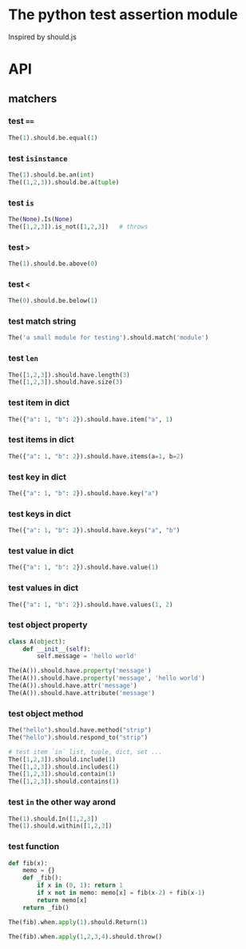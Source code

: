 # The python test assertion module

Inspired by should.js

# API
## matchers
### test `==`
```python
The(1).should.be.equal(1)
```

### test `isinstance`
```python
The(1).should.be.an(int)
The((1,2,3)).should.be.a(tuple)
```

### test `is`
```python
The(None).Is(None)
The([1,2,3]).is_not([1,2,3])   # throws
```

### test `>`
```python
The(1).should.be.above(0)
```

### test `<`
```python
The(0).should.be.below(1)
```

### test match string
```python
The('a small module for testing').should.match('module')
```

### test `len`
```python
The([1,2,3]).should.have.length(3)
The([1,2,3]).should.have.size(3)
```

### test item in dict
```python
The({"a": 1, "b": 2}).should.have.item("a", 1)
```

### test items in dict
```python
The({"a": 1, "b": 2}).should.have.items(a=1, b=2)
```

### test key in dict
```python
The({"a": 1, "b": 2}).should.have.key("a")
```

### test keys in dict
```python
The({"a": 1, "b": 2}).should.have.keys("a", "b")
```

### test value in dict
```python
The({"a": 1, "b": 2}).should.have.value(1)
```

### test values in dict
```python
The({"a": 1, "b": 2}).should.have.values(1, 2)
```

### test object property
```python
class A(object):
    def __init__(self):
        self.message = 'hello world'

The(A()).should.have.property('message')
The(A()).should.have.property('message', 'hello world')
The(A()).should.have.attr('message')
The(A()).should.have.attribute('message')
```

### test object method
```python
The("hello").should.have.method("strip")
The("hello").should.respond_to("strip")

# test item `in` list, tuple, dict, set ...
The([1,2,3]).should.include(1)
The([1,2,3]).should.includes(1)
The([1,2,3]).should.contain(1)
The([1,2,3]).should.contains(1)
```

### test `in` the other way arond
```python
The(1).should.In([1,2,3])
The(1).should.within([1,2,3])
```

### test function
```python
def fib(x):
    memo = {}
    def _fib():
        if x in (0, 1): return 1
        if x not in memo: memo[x] = fib(x-2) + fib(x-1)
        return memo[x]
    return _fib()

The(fib).when.apply(1).should.Return(1)

The(fib).when.apply(1,2,3,4).should.throw()
```
